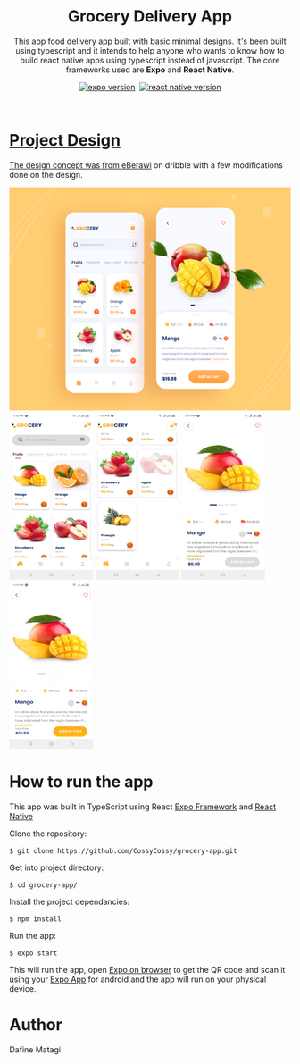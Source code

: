 ﻿<h1 align="center">
  Grocery Delivery App
</h1>
<p align="center">This app food delivery app built with basic minimal designs. It's been built using typescript and it intends to help anyone who wants to know how to build react native apps using typescript instead of javascript. The core frameworks used are  <b>Expo</b> and <b>React Native</b>.</p>

<p align="center"><a href="https://docs.expo.dev/get-started/create-a-new-app/" 
target="_blank"><img src="https://img.shields.io/badge/Expo-48.0.6+-00ADD8?style=for-the-badge&logo=expo" alt="expo version" /></a>&nbsp;
<a href="https://reactnative.dev/" 
target="_blank"><img src="https://img.shields.io/badge/React%20Native-0.71.3-red?style=for-the-badge&logo=react&logoColor=blue" alt="react native version" />
 </p>

 <br />

# Project Design
The design concept was from [eBerawi](https://dribbble.com/shots/15928354-Food-Delivery-App) on dribble with a few modifications done on the design.

<div align="row">
<img alt="cgapp logo" src="https://raw.githubusercontent.com/CossyCossy/grocery-app/master/assets/images/git/design.png"  width="800px" height="400px"/>
</div>

<div align="row" > 

 <img alt="cgapp logo" src="https://raw.githubusercontent.com/CossyCossy/grocery-app/master/assets/images/git/grocery_1.jpg" width="150px" height="300px"/>

 <img alt="cgapp logo" src="https://raw.githubusercontent.com/CossyCossy/grocery-app/master/assets/images/git/grocery_2.jpg"   width="150px" height="300px"/>

 <img alt="cgapp logo" src="https://raw.githubusercontent.com/CossyCossy/grocery-app/master/assets/images/git/grocery_3.jpg"   width="150px" height="300px"/>

 <img alt="cgapp logo" src="https://raw.githubusercontent.com/CossyCossy/grocery-app/master/assets/images/git/grocery_4.jpg"   width="150px" height="300px"/>

</div>

# How to run the app
This app was built in TypeScript using React [Expo Framework](https://docs.expo.dev/) and [React Native](https://reactnative.dev/)

Clone the repository:
```
$ git clone https://github.com/CossyCossy/grocery-app.git
```
Get into project directory:
```
$ cd grocery-app/
```

Install the project dependancies:
``` 
$ npm install
```

Run the app:
``` 
$ expo start
```
This will run the app, open [Expo on browser](exp://192.168.0.104:19000) to get the QR code and scan it using your [Expo App](https://play.google.com/store/apps/details?id=host.exp.exponent) for android and the app will run on your physical device.


# Author

Dafine Matagi 
